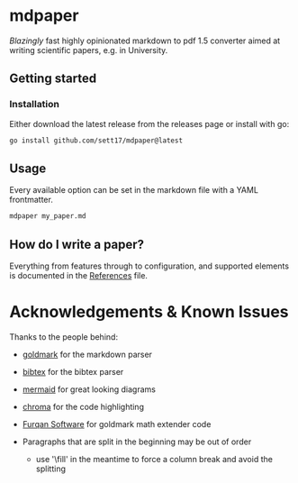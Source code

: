 # mdpaper

*Blazingly* fast highly opinionated markdown to pdf 1.5 converter aimed at writing scientific papers, e.g. in University.

## Getting started

### Installation

Either download the latest release from the releases page or install with go:

```bash
go install github.com/sett17/mdpaper@latest
```

## Usage

Every available option can be set in the markdown file with a YAML frontmatter.

```bash
mdpaper my_paper.md
```

## How do I write a paper?

Everything from features through to configuration, and supported elements is documented in the [References](REFERENCE.md) file.

# Acknowledgements & Known Issues

Thanks to the people behind:

- [goldmark](https://github.com/yuin/goldmark) for the markdown parser
- [bibtex](https://github.com/nickng/bibtex) for the bibtex parser
- [mermaid](https://github.com/mermaid-js/mermaid) for great looking diagrams
- [chroma](https://github.com/alecthomas/chroma) for the code highlighting
- [Furqan Software](https://github.com/FurqanSoftware/goldmark-katex) for goldmark math extender code


- Paragraphs that are split in the beginning may be out of order
  - use '\fill' in the meantime to force a column break and avoid the splitting

